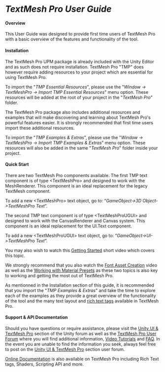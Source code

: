 # **_TextMesh Pro User Guide_**

#### **Overview**
This User Guide was designed to provide first time users of TextMesh Pro with a basic overview of the features and functionality of the tool.

#### **Installation**
The TextMesh Pro UPM package is already included with the Unity Editor and as such does not require installation. TextMesh Pro "TMP" does however require adding resources to your project which are essential for using TextMesh Pro. 

To import the "*TMP Essential Resources*", please use the "*Window -> TextMeshPro -> Import TMP Essential Resources*" menu option. These resources will be added at the root of your project in the "*TextMesh Pro*" folder.

The TextMesh Pro package also includes additional resources and examples that will make discovering and learning about TextMesh Pro's powerful features easier. It is strongly recommended that first time users import these additional resources. 

To import the "*TMP Examples & Extras*", please use the "*Window -> TextMeshPro -> Import TMP Examples & Extras*" menu option. These resources will also be added in the same "*TextMesh Pro*" folder inside your project. 


#### **Quick Start**
There are two TextMesh Pro components available. The first TMP text component is of type &lt;TextMeshPro&gt; and designed to work with the MeshRenderer. This component is an ideal replacement for the legacy TextMesh component. 

To add a new &lt;TextMeshPro&gt; text object, go to: “*GameObject->3D Object->TextMeshPro Text*”. 

The second TMP text component is of type  &lt;TextMeshProUGUI&gt; and designed to work with the CanvasRenderer and Canvas system. This component is an ideal replacement for the UI.Text component. 

To add a new &lt;TextMeshProUGUI&gt; text object, go to: “*GameObject->UI->TextMeshPro Text*”. 

You may also wish to watch this [Getting Started](https://youtu.be/olnxlo-Wri4) short video which covers this topic.

We strongly recommend that you also watch the [Font Asset Creation](https://youtu.be/qzJNIGCFFtY) video as well as the [Working with Material Presets](https://youtu.be/d2MARbDNeaA) as these two topics is also key to working and getting the most out of TextMesh Pro. 

As mentionned in the Installation section of this guide, it is recommended that you import the "*TMP Examples & Extras*" and take the time to explore each of the examples as they provide a great overview of the functionality of the tool and the many text layout and [rich text tags](http://digitalnativestudios.com/textmeshpro/docs/rich-text/) available in TextMesh Pro.

#### **Support & API Documentation**
Should you have questions or require assistance, please visit the [Unity UI & TextMesh Pro](https://forum.unity.com/forums/unity-ui-textmesh-pro.60/) section of the Unity forum as well as the [TextMesh Pro User Forum](http://digitalnativestudios.com/forum/index.php) where you will find additional information, [Video Tutorials](http://digitalnativestudios.com/forum/index.php?board=4.0) and [FAQ](http://digitalnativestudios.com/forum/index.php?topic=890.0). In the event you are unable to find the information you seek, always feel free to post on the [Unity UI & TextMesh Pro](https://forum.unity.com/forums/unity-ui-textmesh-pro.60/) section user forum.

[Online Documentation](http://digitalnativestudios.com/textmeshpro/docs/) is also available on TextMesh Pro including Rich Text tags, Shaders, Scripting API and more. 


